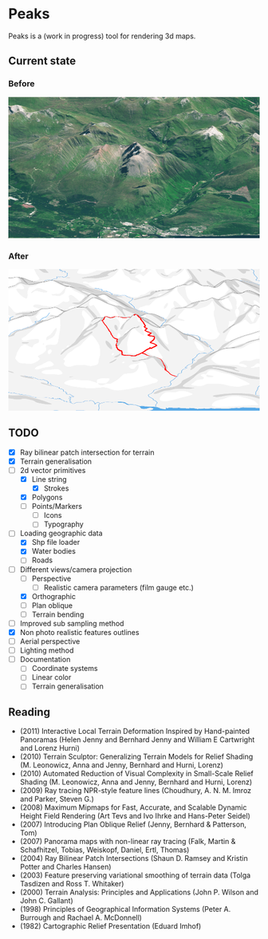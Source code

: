 # Peaks

Peaks is a (work in progress) tool for rendering 3d maps.

## Current state

### Before

![Ben Nevis](/examples/ben_nevis/original.png?raw=true "Ben Nevis")

### After

![Ben Nevis by the Carn Mor Dearg Arete](/examples/ben_nevis/render.png?raw=true "Ben Nevis by the Carn Mor Dearg Arete")

## TODO

- [x] Ray bilinear patch intersection for terrain
- [x] Terrain generalisation
- [ ] 2d vector primitives
    - [x] Line string
        - [x] Strokes
    - [x] Polygons
    - [ ] Points/Markers
        - [ ] Icons
        - [ ] Typography
- [ ] Loading geographic data
    - [x] Shp file loader
    - [x] Water bodies
    - [ ] Roads
- [ ] Different views/camera projection
    - [ ] Perspective
        - [ ] Realistic camera parameters (film gauge etc.)
    - [x] Orthographic
    - [ ] Plan oblique
    - [ ] Terrain bending
- [ ] Improved sub sampling method
- [x] Non photo realistic features outlines
- [ ] Aerial perspective
- [ ] Lighting method
- [ ] Documentation
    - [ ] Coordinate systems
    - [ ] Linear color
    - [ ] Terrain generalisation

## Reading

* (2011) Interactive Local Terrain Deformation Inspired by Hand-painted
  Panoramas (Helen Jenny and Bernhard Jenny and William E Cartwright and
  Lorenz Hurni)
* (2010) Terrain Sculptor: Generalizing Terrain Models for Relief Shading
  (M. Leonowicz, Anna and Jenny, Bernhard and Hurni, Lorenz)
* (2010) Automated Reduction of Visual Complexity in Small-Scale Relief Shading
  (M. Leonowicz, Anna and Jenny, Bernhard and Hurni, Lorenz)
* (2009) Ray tracing NPR-style feature lines (Choudhury, A. N. M. Imroz and
  Parker, Steven G.)
* (2008) Maximum Mipmaps for Fast, Accurate, and Scalable Dynamic Height Field
  Rendering (Art Tevs and Ivo Ihrke and Hans-Peter Seidel)
* (2007) Introducing Plan Oblique Relief (Jenny, Bernhard & Patterson, Tom)
* (2007) Panorama maps with non-linear ray tracing (Falk, Martin & Schafhitzel,
  Tobias, Weiskopf, Daniel, Ertl, Thomas)
* (2004) Ray Bilinear Patch Intersections (Shaun D. Ramsey and Kristin Potter
  and Charles Hansen)
* (2003) Feature preserving variational smoothing of terrain data (Tolga
  Tasdizen and Ross T. Whitaker)
* (2000) Terrain Analysis: Principles and Applications (John P. Wilson and
  John C. Gallant)
* (1998) Principles of Geographical Information Systems (Peter A. Burrough and
  Rachael A. McDonnell)
* (1982) Cartographic Relief Presentation (Eduard Imhof)
